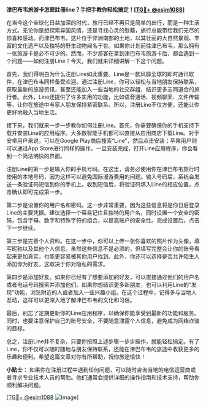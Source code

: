 **津巴布韦旅游卡怎麽註冊line？手把手教你轻松搞定！[[TG💪+ @esim1088](https://t.me/s/esim1088)]**

在当今这个全球化日益加深的时代，旅行已经不再只是简单的出行，而是一种生活方式。无论你是想探索异国风情，还是寻找心灵的慰藉，旅行总能带给我们无尽的惊喜和感动。而津巴布韦，这片位于非洲南部的土地，以其壮丽的大自然景观、丰富的文化遗产以及独特的野生动物闻名于世。如果你计划前往津巴布韦，那么拥有一张旅游卡是必不可少的。然而，不少游客在拿到津巴布韦旅游卡后，都会遇到一个问题——如何注册Line？今天，我们就来详细讲解一下这个问题。

首先，我们得明白为什么注册Line如此重要。Line是一款风靡全球的即时通讯软件，在津巴布韦同样备受欢迎。通过注册Line，你可以轻松与当地朋友保持联系，获取最新的旅游资讯，甚至还能加入一些当地的社交群组，结识更多志同道合的旅行者。此外，Line还提供了许多实用的功能，比如语音通话、视频聊天、文件传输等，让你在旅途中与家人朋友保持紧密联系。所以，注册Line不仅方便，还能让你更好地融入当地生活。

接下来，我们就来一步一步教你如何注册Line。首先，你需要确保你的手机支持下载并安装Line的应用程序。大多数智能手机都可以直接从应用商店下载Line。对于安卓用户来说，可以在Google Play商店搜索“Line”，然后点击安装；苹果用户则可以通过App Store进行同样的操作。一旦安装完成，打开Line应用程序，你会看到一个简洁明快的界面。

注册Line的第一步是输入你的手机号码。在这里，请务必使用你在津巴布韦旅行时使用的本地号码，因为这样可以避免国际漫游费用的问题。输入号码后，系统会发送一条验证码短信到你的手机上。收到短信后，将验证码填入Line的相应位置，点击确认即可完成第一步。

第二步是设置你的用户名和密码。这一步非常重要，因为这些信息将是你日后登录Line的主要凭据。建议选择一个容易记住且独特的用户名，同时设置一个安全的密码，包含字母、数字和特殊字符的组合，以提高账户的安全性。完成设置后，点击下一步继续。

第三步是完善个人资料。在这一步中，你可以上传一张你喜欢的照片作为头像，填写昵称以及其他个人信息。虽然这些信息不是必须的，但填写完整会让你的账号看起来更加真实，也能更容易被其他用户找到。此外，你还可以选择是否允许陌生人添加你为好友，这取决于你对隐私的需求。

第四步是添加好友。如果你已经有了想要添加的好友，可以直接通过他们的用户名或者电话号码搜索并添加他们。如果你想结识更多新朋友，也可以利用Line的“发现”功能，浏览附近的人或者加入一些兴趣小组。在这个过程中，记得多与当地人互动，这样可以更深入地了解津巴布韦的文化和习俗。

最后，别忘了定期更新你的Line应用程序，以确保你能享受到最新的功能和服务。同时，也要注意保护自己的账号安全，不要随意泄露个人信息，避免成为网络诈骗的目标。

总之，注册Line并不复杂，只要你按照上述步骤一步步操作，就能轻松搞定。有了Line，你不仅可以随时随地与朋友保持联系，还能在津巴布韦的旅途中收获更多的乐趣和便利。希望这篇文章对你有所帮助，祝你旅途愉快！

**小贴士：** 如果你在注册过程中遇到任何问题，可以随时咨询当地的电信运营商或者寻求专业技术人员的帮助。他们通常会提供详细的操作指南和技术支持，帮助你顺利解决问题。

[[TG💪+ @esim1088](https://t.me/s/esim1088) ![Image](https://i.postimg.cc/4NQfJmqS/Snipaste-2025-05-13-00-14-12.png)]